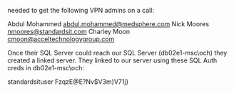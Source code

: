 needed to get the following VPN admins on a call:

Abdul Mohammed abdul.mohammed@medsphere.com
Nick Moores nmoores@standardsit.com
Charley Moon cmoon@acceltechnologygroup.com

Once their SQL Server could reach our SQL Server (db02e1-msc\och) they created a linked server. They linked to our server using these SQL Auth creds in db02e1-msc\och:

standardsituser
FzqzE@E?Nv$V3m)V71j}